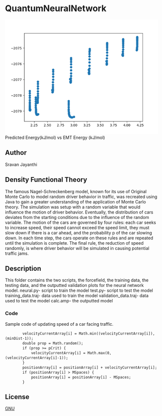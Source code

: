 # QuantumNeuralNetwork

<div style="text-align:center"><img src="images/scatter.png" /></div>
Predicted Energy(kJ/mol) vs EMT Energy (kJ/mol)

## Author
Sravan Jayanthi

## Density Functional Theory
The famous Nagel-Schreckenberg model, known for its use of Original Monte Carlo to model random driver behavior in traffic, was recreated using Java to gain a greater understanding of the application of Monte Carlo theory. The simulation was setup with a random variable that would influence the motion of driver behavior. Eventually, the distribution of cars deviates from the starting conditions due to the influence of the random variable. The motion of the cars are governed by four rules: each car seeks to increase speed, their speed cannot exceed the speed limit, they must slow down if there is a car ahead, and the probability p of the car slowing down. In each time step, the cars operate on these rules and are repeated until the simulation is complete. The final rule, the reduction of speed randomly, is where driver behavior will be simulated in causing potential traffic jams.

## Description
This folder contains the two scripts, the forcefield, the training data, the testing data, and the outputted validation plots
for the neural network model.
neural.py- script to train the model
test.py- script to test the model 
training_data.traj- data used to train the model
validation_data.traj- data used to test the model
calc.amp- the outputted model


### Code
Sample code of updating speed of a car facing traffic.

            velocityCurrentArray[i] = Math.min((velocityCurrentArray[i]), (minDist-1));
            double prop = Math.random();
            if (prop >= pCrit) {
                velocityCurrentArray[i] = Math.max(0, (velocityCurrentArray[i]-1));
            }
            positionArray[i] = positionArray[i] + velocityCurrentArray[i];
            if (positionArray[i] > MSpaces) {
                positionArray[i] = positionArray[i] - MSpaces;
            }


## License
[GNU](LICENSE)
